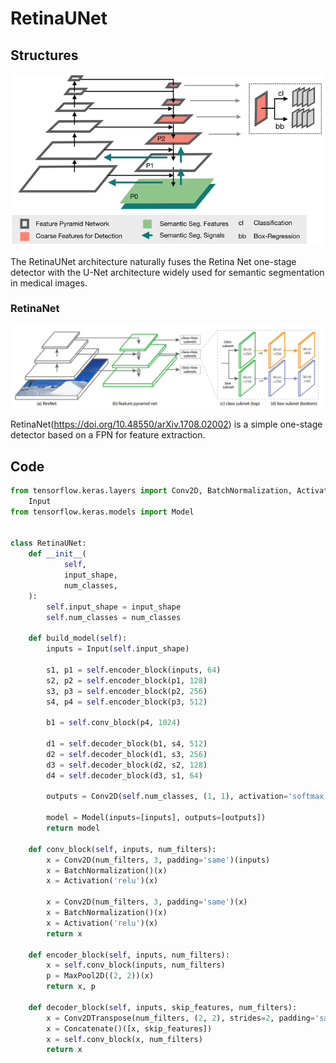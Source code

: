 # RetinaUNet

## Structures
![](../asset/segmentation/retinaunet-structure.png)

The RetinaUNet architecture naturally fuses the Retina Net one-stage detector with the U-Net architecture widely used for semantic segmentation in medical images.

### RetinaNet
![](../asset/segmentation/retinanet-structure.png)

RetinaNet(https://doi.org/10.48550/arXiv.1708.02002) is a simple one-stage detector based on a FPN for feature extraction.

## Code
```python
from tensorflow.keras.layers import Conv2D, BatchNormalization, Activation, MaxPool2D, Conv2DTranspose, Concatenate, \
    Input
from tensorflow.keras.models import Model


class RetinaUNet:
    def __init__(
            self,
            input_shape,
            num_classes,
    ):
        self.input_shape = input_shape
        self.num_classes = num_classes

    def build_model(self):
        inputs = Input(self.input_shape)

        s1, p1 = self.encoder_block(inputs, 64)
        s2, p2 = self.encoder_block(p1, 128)
        s3, p3 = self.encoder_block(p2, 256)
        s4, p4 = self.encoder_block(p3, 512)

        b1 = self.conv_block(p4, 1024)

        d1 = self.decoder_block(b1, s4, 512)
        d2 = self.decoder_block(d1, s3, 256)
        d3 = self.decoder_block(d2, s2, 128)
        d4 = self.decoder_block(d3, s1, 64)

        outputs = Conv2D(self.num_classes, (1, 1), activation='softmax')(d4)

        model = Model(inputs=[inputs], outputs=[outputs])
        return model

    def conv_block(self, inputs, num_filters):
        x = Conv2D(num_filters, 3, padding='same')(inputs)
        x = BatchNormalization()(x)
        x = Activation('relu')(x)

        x = Conv2D(num_filters, 3, padding='same')(x)
        x = BatchNormalization()(x)
        x = Activation('relu')(x)
        return x

    def encoder_block(self, inputs, num_filters):
        x = self.conv_block(inputs, num_filters)
        p = MaxPool2D((2, 2))(x)
        return x, p

    def decoder_block(self, inputs, skip_features, num_filters):
        x = Conv2DTranspose(num_filters, (2, 2), strides=2, padding='same')(inputs)
        x = Concatenate()([x, skip_features])
        x = self.conv_block(x, num_filters)
        return x
```